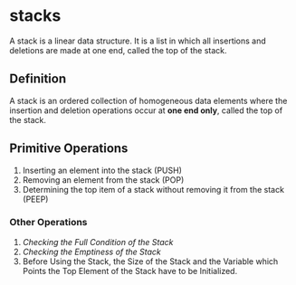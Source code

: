 # stacks
A stack is a linear data structure. It is a list in which all insertions and deletions are
made at one end, called the top of the stack.

## Definition
A stack is an ordered collection of homogeneous data elements where the insertion and deletion
operations occur at **one end only**, called the top of the stack.

## Primitive Operations
1. Inserting an element into the stack (PUSH)
2. Removing an element from the stack (POP)
3. Determining the top item of a stack without removing it from the stack (PEEP)

### Other Operations
1. *Checking the Full Condition of the Stack*  
2. *Checking the Emptiness of the Stack*
3. Before Using the Stack, the Size of the Stack and the Variable which Points the Top
    Element of the Stack have to be Initialized.
